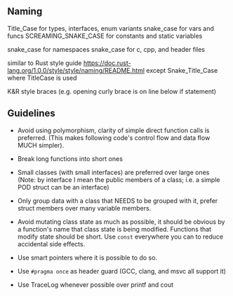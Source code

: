 ## Naming

Title_Case for types, interfaces, enum variants
snake_case for vars and funcs
SCREAMING_SNAKE_CASE for constants and static variables

snake_case for namespaces
snake_case for c, cpp, and header files

similar to Rust style guide 
https://doc.rust-lang.org/1.0.0/style/style/naming/README.html
except Snake_Title_Case where TitleCase is used

K&R style braces (e.g. opening curly brace is on line below if statement)

## Guidelines

- Avoid using polymorphism, clarity of simple direct function calls
  is preferred. (This makes following code's control flow and data flow MUCH
  simpler).
- Break long functions into short ones
- Small classes (with small interfaces) are preferred over large ones
  (Note: by interface I mean the public members of a class; i.e. a simple
  POD struct can be an interface)
- Only group data with a class that NEEDS to be grouped with it, prefer 
  struct members over many variable members.
- Avoid mutating class state as much as possible, it should be obvious by
  a function's name that class state is being modified. Functions that
  modify state should be short. Use `const` everywhere you can to reduce 
  accidental side effects.
- Use smart pointers where it is possible to do so.

- Use `#pragma once` as header guard (GCC, clang, and msvc all support it) 

- Use TraceLog whenever possible over printf and cout
